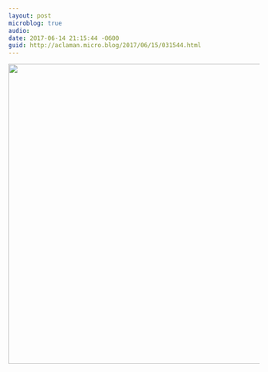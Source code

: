 ```yaml
---
layout: post
microblog: true
audio: 
date: 2017-06-14 21:15:44 -0600
guid: http://aclaman.micro.blog/2017/06/15/031544.html
---
```



<img src="http://micro.alexclaman.com/uploads/2018/ade10e7973.jpg" width="600" height="600" />
